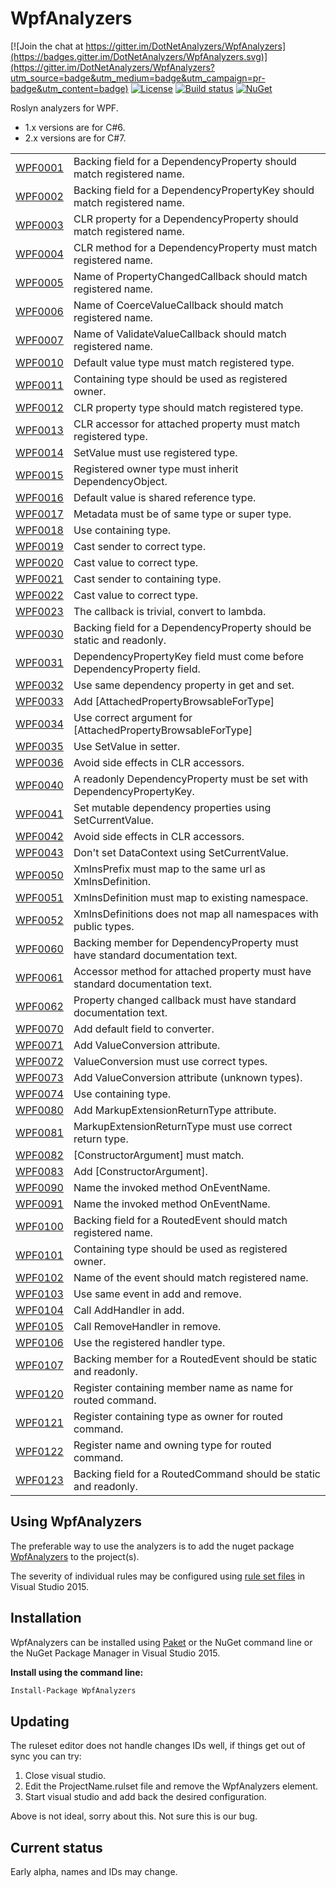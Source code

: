 # WpfAnalyzers

[![Join the chat at https://gitter.im/DotNetAnalyzers/WpfAnalyzers](https://badges.gitter.im/DotNetAnalyzers/WpfAnalyzers.svg)](https://gitter.im/DotNetAnalyzers/WpfAnalyzers?utm_source=badge&utm_medium=badge&utm_campaign=pr-badge&utm_content=badge)
[![License](https://img.shields.io/badge/license-MIT-blue.svg)](LICENSE)
[![Build status](https://ci.appveyor.com/api/projects/status/25nvar8j6evtmtg4/branch/master?svg=true)](https://ci.appveyor.com/project/JohanLarsson/wpfanalyzers-twfog/branch/master)
[![NuGet](https://img.shields.io/nuget/v/WpfAnalyzers.svg)](https://www.nuget.org/packages/WpfAnalyzers/)

Roslyn analyzers for WPF.
* 1.x versions are for C#6.
* 2.x versions are for C#7.

<!-- start generated table -->
<table>
  <tr>
    <td><a href="https://github.com/DotNetAnalyzers/WpfAnalyzers/tree/master/documentation/WPF0001.md">WPF0001</a></td>
    <td>Backing field for a DependencyProperty should match registered name.</td>
  </tr>
  <tr>
    <td><a href="https://github.com/DotNetAnalyzers/WpfAnalyzers/tree/master/documentation/WPF0002.md">WPF0002</a></td>
    <td>Backing field for a DependencyPropertyKey should match registered name.</td>
  </tr>
  <tr>
    <td><a href="https://github.com/DotNetAnalyzers/WpfAnalyzers/tree/master/documentation/WPF0003.md">WPF0003</a></td>
    <td>CLR property for a DependencyProperty should match registered name.</td>
  </tr>
  <tr>
    <td><a href="https://github.com/DotNetAnalyzers/WpfAnalyzers/tree/master/documentation/WPF0004.md">WPF0004</a></td>
    <td>CLR method for a DependencyProperty must match registered name.</td>
  </tr>
  <tr>
    <td><a href="https://github.com/DotNetAnalyzers/WpfAnalyzers/tree/master/documentation/WPF0005.md">WPF0005</a></td>
    <td>Name of PropertyChangedCallback should match registered name.</td>
  </tr>
  <tr>
    <td><a href="https://github.com/DotNetAnalyzers/WpfAnalyzers/tree/master/documentation/WPF0006.md">WPF0006</a></td>
    <td>Name of CoerceValueCallback should match registered name.</td>
  </tr>
  <tr>
    <td><a href="https://github.com/DotNetAnalyzers/WpfAnalyzers/tree/master/documentation/WPF0007.md">WPF0007</a></td>
    <td>Name of ValidateValueCallback should match registered name.</td>
  </tr>
  <tr>
    <td><a href="https://github.com/DotNetAnalyzers/WpfAnalyzers/tree/master/documentation/WPF0010.md">WPF0010</a></td>
    <td>Default value type must match registered type.</td>
  </tr>
  <tr>
    <td><a href="https://github.com/DotNetAnalyzers/WpfAnalyzers/tree/master/documentation/WPF0011.md">WPF0011</a></td>
    <td>Containing type should be used as registered owner.</td>
  </tr>
  <tr>
    <td><a href="https://github.com/DotNetAnalyzers/WpfAnalyzers/tree/master/documentation/WPF0012.md">WPF0012</a></td>
    <td>CLR property type should match registered type.</td>
  </tr>
  <tr>
    <td><a href="https://github.com/DotNetAnalyzers/WpfAnalyzers/tree/master/documentation/WPF0013.md">WPF0013</a></td>
    <td>CLR accessor for attached property must match registered type.</td>
  </tr>
  <tr>
    <td><a href="https://github.com/DotNetAnalyzers/WpfAnalyzers/tree/master/documentation/WPF0014.md">WPF0014</a></td>
    <td>SetValue must use registered type.</td>
  </tr>
  <tr>
    <td><a href="https://github.com/DotNetAnalyzers/WpfAnalyzers/tree/master/documentation/WPF0015.md">WPF0015</a></td>
    <td>Registered owner type must inherit DependencyObject.</td>
  </tr>
  <tr>
    <td><a href="https://github.com/DotNetAnalyzers/WpfAnalyzers/tree/master/documentation/WPF0016.md">WPF0016</a></td>
    <td>Default value is shared reference type.</td>
  </tr>
  <tr>
    <td><a href="https://github.com/DotNetAnalyzers/WpfAnalyzers/tree/master/documentation/WPF0017.md">WPF0017</a></td>
    <td>Metadata must be of same type or super type.</td>
  </tr>
  <tr>
    <td><a href="https://github.com/DotNetAnalyzers/WpfAnalyzers/tree/master/documentation/WPF0018.md">WPF0018</a></td>
    <td>Use containing type.</td>
  </tr>
  <tr>
    <td><a href="https://github.com/DotNetAnalyzers/WpfAnalyzers/tree/master/documentation/WPF0019.md">WPF0019</a></td>
    <td>Cast sender to correct type.</td>
  </tr>
  <tr>
    <td><a href="https://github.com/DotNetAnalyzers/WpfAnalyzers/tree/master/documentation/WPF0020.md">WPF0020</a></td>
    <td>Cast value to correct type.</td>
  </tr>
  <tr>
    <td><a href="https://github.com/DotNetAnalyzers/WpfAnalyzers/tree/master/documentation/WPF0021.md">WPF0021</a></td>
    <td>Cast sender to containing type.</td>
  </tr>
  <tr>
    <td><a href="https://github.com/DotNetAnalyzers/WpfAnalyzers/tree/master/documentation/WPF0022.md">WPF0022</a></td>
    <td>Cast value to correct type.</td>
  </tr>
  <tr>
    <td><a href="https://github.com/DotNetAnalyzers/WpfAnalyzers/tree/master/documentation/WPF0023.md">WPF0023</a></td>
    <td>The callback is trivial, convert to lambda.</td>
  </tr>
  <tr>
    <td><a href="https://github.com/DotNetAnalyzers/WpfAnalyzers/tree/master/documentation/WPF0030.md">WPF0030</a></td>
    <td>Backing field for a DependencyProperty should be static and readonly.</td>
  </tr>
  <tr>
    <td><a href="https://github.com/DotNetAnalyzers/WpfAnalyzers/tree/master/documentation/WPF0031.md">WPF0031</a></td>
    <td>DependencyPropertyKey field must come before DependencyProperty field.</td>
  </tr>
  <tr>
    <td><a href="https://github.com/DotNetAnalyzers/WpfAnalyzers/tree/master/documentation/WPF0032.md">WPF0032</a></td>
    <td>Use same dependency property in get and set.</td>
  </tr>
  <tr>
    <td><a href="https://github.com/DotNetAnalyzers/WpfAnalyzers/tree/master/documentation/WPF0033.md">WPF0033</a></td>
    <td>Add [AttachedPropertyBrowsableForType]</td>
  </tr>
  <tr>
    <td><a href="https://github.com/DotNetAnalyzers/WpfAnalyzers/tree/master/documentation/WPF0034.md">WPF0034</a></td>
    <td>Use correct argument for [AttachedPropertyBrowsableForType]</td>
  </tr>
  <tr>
    <td><a href="https://github.com/DotNetAnalyzers/WpfAnalyzers/tree/master/documentation/WPF0035.md">WPF0035</a></td>
    <td>Use SetValue in setter.</td>
  </tr>
  <tr>
    <td><a href="https://github.com/DotNetAnalyzers/WpfAnalyzers/tree/master/documentation/WPF0036.md">WPF0036</a></td>
    <td>Avoid side effects in CLR accessors.</td>
  </tr>
  <tr>
    <td><a href="https://github.com/DotNetAnalyzers/WpfAnalyzers/tree/master/documentation/WPF0040.md">WPF0040</a></td>
    <td>A readonly DependencyProperty must be set with DependencyPropertyKey.</td>
  </tr>
  <tr>
    <td><a href="https://github.com/DotNetAnalyzers/WpfAnalyzers/tree/master/documentation/WPF0041.md">WPF0041</a></td>
    <td>Set mutable dependency properties using SetCurrentValue.</td>
  </tr>
  <tr>
    <td><a href="https://github.com/DotNetAnalyzers/WpfAnalyzers/tree/master/documentation/WPF0042.md">WPF0042</a></td>
    <td>Avoid side effects in CLR accessors.</td>
  </tr>
  <tr>
    <td><a href="https://github.com/DotNetAnalyzers/WpfAnalyzers/tree/master/documentation/WPF0043.md">WPF0043</a></td>
    <td>Don't set DataContext using SetCurrentValue.</td>
  </tr>
  <tr>
    <td><a href="https://github.com/DotNetAnalyzers/WpfAnalyzers/tree/master/documentation/WPF0050.md">WPF0050</a></td>
    <td>XmlnsPrefix must map to the same url as XmlnsDefinition.</td>
  </tr>
  <tr>
    <td><a href="https://github.com/DotNetAnalyzers/WpfAnalyzers/tree/master/documentation/WPF0051.md">WPF0051</a></td>
    <td>XmlnsDefinition must map to existing namespace.</td>
  </tr>
  <tr>
    <td><a href="https://github.com/DotNetAnalyzers/WpfAnalyzers/tree/master/documentation/WPF0052.md">WPF0052</a></td>
    <td>XmlnsDefinitions does not map all namespaces with public types.</td>
  </tr>
  <tr>
    <td><a href="https://github.com/DotNetAnalyzers/WpfAnalyzers/tree/master/documentation/WPF0060.md">WPF0060</a></td>
    <td>Backing member for DependencyProperty must have standard documentation text.</td>
  </tr>
  <tr>
    <td><a href="https://github.com/DotNetAnalyzers/WpfAnalyzers/tree/master/documentation/WPF0061.md">WPF0061</a></td>
    <td>Accessor method for attached property must have standard documentation text.</td>
  </tr>
  <tr>
    <td><a href="https://github.com/DotNetAnalyzers/WpfAnalyzers/tree/master/documentation/WPF0062.md">WPF0062</a></td>
    <td>Property changed callback must have standard documentation text.</td>
  </tr>
  <tr>
    <td><a href="https://github.com/DotNetAnalyzers/WpfAnalyzers/tree/master/documentation/WPF0070.md">WPF0070</a></td>
    <td>Add default field to converter.</td>
  </tr>
  <tr>
    <td><a href="https://github.com/DotNetAnalyzers/WpfAnalyzers/tree/master/documentation/WPF0071.md">WPF0071</a></td>
    <td>Add ValueConversion attribute.</td>
  </tr>
  <tr>
    <td><a href="https://github.com/DotNetAnalyzers/WpfAnalyzers/tree/master/documentation/WPF0072.md">WPF0072</a></td>
    <td>ValueConversion must use correct types.</td>
  </tr>
  <tr>
    <td><a href="https://github.com/DotNetAnalyzers/WpfAnalyzers/tree/master/documentation/WPF0073.md">WPF0073</a></td>
    <td>Add ValueConversion attribute (unknown types).</td>
  </tr>
  <tr>
    <td><a href="https://github.com/DotNetAnalyzers/WpfAnalyzers/tree/master/documentation/WPF0074.md">WPF0074</a></td>
    <td>Use containing type.</td>
  </tr>
  <tr>
    <td><a href="https://github.com/DotNetAnalyzers/WpfAnalyzers/tree/master/documentation/WPF0080.md">WPF0080</a></td>
    <td>Add MarkupExtensionReturnType attribute.</td>
  </tr>
  <tr>
    <td><a href="https://github.com/DotNetAnalyzers/WpfAnalyzers/tree/master/documentation/WPF0081.md">WPF0081</a></td>
    <td>MarkupExtensionReturnType must use correct return type.</td>
  </tr>
  <tr>
    <td><a href="https://github.com/DotNetAnalyzers/WpfAnalyzers/tree/master/documentation/WPF0082.md">WPF0082</a></td>
    <td>[ConstructorArgument] must match.</td>
  </tr>
  <tr>
    <td><a href="https://github.com/DotNetAnalyzers/WpfAnalyzers/tree/master/documentation/WPF0083.md">WPF0083</a></td>
    <td>Add [ConstructorArgument].</td>
  </tr>
  <tr>
    <td><a href="https://github.com/DotNetAnalyzers/WpfAnalyzers/tree/master/documentation/WPF0090.md">WPF0090</a></td>
    <td>Name the invoked method OnEventName.</td>
  </tr>
  <tr>
    <td><a href="https://github.com/DotNetAnalyzers/WpfAnalyzers/tree/master/documentation/WPF0091.md">WPF0091</a></td>
    <td>Name the invoked method OnEventName.</td>
  </tr>
  <tr>
    <td><a href="https://github.com/DotNetAnalyzers/WpfAnalyzers/tree/master/documentation/WPF0100.md">WPF0100</a></td>
    <td>Backing field for a RoutedEvent should match registered name.</td>
  </tr>
  <tr>
    <td><a href="https://github.com/DotNetAnalyzers/WpfAnalyzers/tree/master/documentation/WPF0101.md">WPF0101</a></td>
    <td>Containing type should be used as registered owner.</td>
  </tr>
  <tr>
    <td><a href="https://github.com/DotNetAnalyzers/WpfAnalyzers/tree/master/documentation/WPF0102.md">WPF0102</a></td>
    <td>Name of the event should match registered name.</td>
  </tr>
  <tr>
    <td><a href="https://github.com/DotNetAnalyzers/WpfAnalyzers/tree/master/documentation/WPF0103.md">WPF0103</a></td>
    <td>Use same event in add and remove.</td>
  </tr>
  <tr>
    <td><a href="https://github.com/DotNetAnalyzers/WpfAnalyzers/tree/master/documentation/WPF0104.md">WPF0104</a></td>
    <td>Call AddHandler in add.</td>
  </tr>
  <tr>
    <td><a href="https://github.com/DotNetAnalyzers/WpfAnalyzers/tree/master/documentation/WPF0105.md">WPF0105</a></td>
    <td>Call RemoveHandler in remove.</td>
  </tr>
  <tr>
    <td><a href="https://github.com/DotNetAnalyzers/WpfAnalyzers/tree/master/documentation/WPF0106.md">WPF0106</a></td>
    <td>Use the registered handler type.</td>
  </tr>
  <tr>
    <td><a href="https://github.com/DotNetAnalyzers/WpfAnalyzers/tree/master/documentation/WPF0107.md">WPF0107</a></td>
    <td>Backing member for a RoutedEvent should be static and readonly.</td>
  </tr>
  <tr>
    <td><a href="https://github.com/DotNetAnalyzers/WpfAnalyzers/tree/master/documentation/WPF0120.md">WPF0120</a></td>
    <td>Register containing member name as name for routed command.</td>
  </tr>
  <tr>
    <td><a href="https://github.com/DotNetAnalyzers/WpfAnalyzers/tree/master/documentation/WPF0121.md">WPF0121</a></td>
    <td>Register containing type as owner for routed command.</td>
  </tr>
  <tr>
    <td><a href="https://github.com/DotNetAnalyzers/WpfAnalyzers/tree/master/documentation/WPF0122.md">WPF0122</a></td>
    <td>Register name and owning type for routed command.</td>
  </tr>
  <tr>
    <td><a href="https://github.com/DotNetAnalyzers/WpfAnalyzers/tree/master/documentation/WPF0123.md">WPF0123</a></td>
    <td>Backing field for a RoutedCommand should be static and readonly.</td>
  </tr>
<table>
<!-- end generated table -->


## Using WpfAnalyzers

The preferable way to use the analyzers is to add the nuget package [WpfAnalyzers](https://www.nuget.org/packages/WpfAnalyzers/)
to the project(s).

The severity of individual rules may be configured using [rule set files](https://msdn.microsoft.com/en-us/library/dd264996.aspx)
in Visual Studio 2015.

## Installation

WpfAnalyzers can be installed using [Paket](https://fsprojects.github.io/Paket/) or the NuGet command line or the NuGet Package Manager in Visual Studio 2015.


**Install using the command line:**
```bash
Install-Package WpfAnalyzers
```

## Updating

The ruleset editor does not handle changes IDs well, if things get out of sync you can try:

1) Close visual studio.
2) Edit the ProjectName.rulset file and remove the WpfAnalyzers element.
3) Start visual studio and add back the desired configuration.

Above is not ideal, sorry about this. Not sure this is our bug.


## Current status

Early alpha, names and IDs may change.